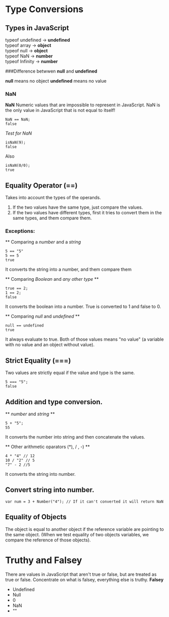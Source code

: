 # Type Conversions

## Types in JavaScript

typeof undefined -> **undefined** <br>
typeof array -> **object** <br>
typeof null -> **object** <br>
typeof NaN -> **number** <br>
typeof Infinity -> **number**

###Difference betwwen **null** and  **undefined** 

**null** means no object
**undefined** means no value

### NaN
**NaN** Numeric values that are impossible to represent in JavaScript.
NaN is the only value in JavaScript that is not equal to itself!
```
NaN == NaN;
false
```

*Test for NaN*
```
isNaN(9);
false
```
Also
```
isNaN(0/0);
true
```

## Equality Operator (==)
Takes into account the types of the operands.
1. If the two values have the same type, just compare the values.
2. If the two values have different types, first it tries to convert them in the same types, and them compare them.

### Exceptions:

** Comparing a *number* and a *string* 
```
5 == "5"
5 == 5
true
```
It converts the string into a number, and them compare them

** Comparing *Boolean* and *any other type* **
```
true == 2;
1 == 2;
false
```
It converts the boolean into a number. True is converted to 1 and false to 0.

** Comparing *null* and *undefined* **
```
null == undefined
true
```
It always evaluate to true. Both of those values means "no value" (a variable with no value and an object without value).

## Strict Equality (===)
Two values are strictly equal if the value and type is the same.
```
5 === "5";
false
```

## Addition and type conversion.
** *number* and *string* **
```
5 + "5";
55
```
It converts the number into string and then concatenate the values.

** Other arithmetic oparators (\*\), / , -) **
```
4 * "4" // 12
10 / "2" // 5
"7" - 2 //5
```
It converts the string into number.

## Convert string into number.
```
var num = 3 + Number("4"); // If it can't converted it will return NaN
```

## Equality of Objects
The object is equal to another object if the reference variable are pointing to the same object.
(When we test equality of two objects variables, we compare the reference of those objects).


# Truthy and Falsey
There are values in JavaScript that aren't true or false, but are treated as true or false.
Concentrate on what is falsey, everything else is truthy.
**Falsey**
* Undefined
* Null
* 0 
* NaN
* ""
